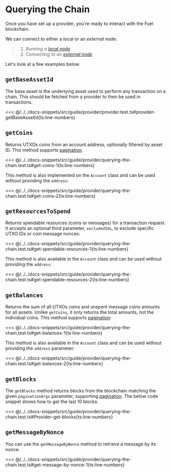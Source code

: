 # Querying the Chain

Once you have set up a provider, you're ready to interact with the Fuel blockchain.

We can connect to either a _*local*_ or an _*external*_ node:

> 1. _Running a [local node](../getting-started/connecting-to-a-local-node.md)_
> 1. _Connecting to an [external node](../getting-started/connecting-to-testnet.md)_

Let's look at a few examples below.

## `getBaseAssetId`

The base asset is the underlying asset used to perform any transaction on a chain. This should be fetched from a provider to then be used in transactions.

<<< @/../../docs-snippets/src/guide/provider/provider.test.ts#provider-getBaseAssetId{ts:line-numbers}

## `getCoins`

Returns UTXOs coins from an account address, optionally filtered by asset ID. This method supports [pagination](./pagination).

<<< @/../../docs-snippets/src/guide/provider/querying-the-chain.test.ts#get-coins-1{ts:line-numbers}

This method is also implemented on the `Account` class and can be used without providing the `address`:

<<< @/../../docs-snippets/src/guide/provider/querying-the-chain.test.ts#get-coins-2{ts:line-numbers}

## `getResourcesToSpend`

Returns spendable resources (coins or messages) for a transaction request. It accepts an optional third parameter, `excludedIds`, to exclude specific UTXO IDs or coin message nonces:

<<< @/../../docs-snippets/src/guide/provider/querying-the-chain.test.ts#get-spendable-resources-1{ts:line-numbers}

This method is also available in the `Account` class and can be used without providing the `address`:

<<< @/../../docs-snippets/src/guide/provider/querying-the-chain.test.ts#get-spendable-resources-2{ts:line-numbers}

## `getBalances`

Returns the sum of all UTXOs coins and unspent message coins amounts for all assets. Unlike `getCoins`, it only returns the total amounts, not the individual coins. This method supports [pagination](./pagination):

<<< @/../../docs-snippets/src/guide/provider/querying-the-chain.test.ts#get-balances-1{ts:line-numbers}

This method is also available in the `Account` class and can be used without providing the `address` parameter:

<<< @/../../docs-snippets/src/guide/provider/querying-the-chain.test.ts#get-balances-2{ts:line-numbers}

## `getBlocks`

The `getBlocks` method returns blocks from the blockchain matching the given `paginationArgs` parameter, supporting [pagination](./pagination). The below code snippet shows how to get the last 10 blocks.

<<< @/../../docs-snippets/src/guide/provider/querying-the-chain.test.ts#Provider-get-blocks{ts:line-numbers}

## `getMessageByNonce`

You can use the `getMessageByNonce` method to retrieve a message by its nonce.

<<< @/../../docs-snippets/src/guide/provider/querying-the-chain.test.ts#get-message-by-nonce-1{ts:line-numbers}

<!-- TODO: fix these examples to not reference hardcoded values after #1356 which introduces message generation tools
### Get messages

You can use the `getMessages` method to retrieve a list of messages from the blockchain.

<<< @/../../docs-snippets/src/guide/provider/querying-the-chain.test.ts#Message-getMessages{ts:line-numbers}

## Get resources

You can use the `getResourcesToSpend` method to retrieve a list of all the resources (coins + assets) that can be spent by a given address.

<<< @/../../docs-snippets/src/guide/provider/querying-the-chain.test.ts#Message-getResourcesToSpend{ts:line-numbers}

## Get message proof

A message proof is a cryptographic proof that a message was included in a block. You can use the `getMessageProof` method to retrieve a message proof for a given transaction ID and message ID.

<<< @/../../docs-snippets/src/guide/provider/querying-the-chain.test.ts#Message-getMessageProof{ts:line-numbers}

--->

<!-- TODO: Add docs for the two new parameters `commitBlockId` and `commitBlockHeight` -->
